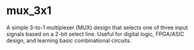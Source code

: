 # mux_3x1
A simple 3-to-1 multiplexer (MUX) design that selects one of three input signals based on a 2-bit select line. Useful for digital logic, FPGA/ASIC design, and learning basic combinational circuits.
